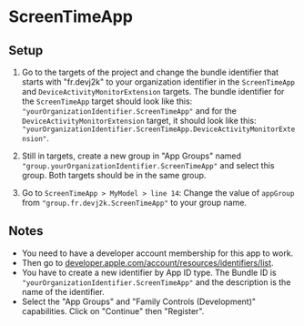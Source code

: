 # ScreenTimeApp

## Setup

1. Go to the targets of the project and change the bundle identifier that starts with "fr.devj2k" to your organization identifier in the `ScreenTimeApp` and `DeviceActivityMonitorExtension` targets. The bundle identifier for the `ScreenTimeApp` target should look like this: `"yourOrganizationIdentifier.ScreenTimeApp"` and for the `DeviceActivityMonitorExtension` target, it should look like this: `"yourOrganizationIdentifier.ScreenTimeApp.DeviceActivityMonitorExtension"`.

2. Still in targets, create a new group in "App Groups" named `"group.yourOrganizationIdentifier.ScreenTimeApp"` and select this group. Both targets should be in the same group.

3. Go to `ScreenTimeApp > MyModel > line 14`: Change the value of `appGroup` from `"group.fr.devj2k.ScreenTimeApp"` to your group name.

## Notes

- You need to have a developer account membership for this app to work.
- Then go to [developer.apple.com/account/resources/identifiers/list](https://developer.apple.com/account/resources/identifiers/list).
- You have to create a new identifier by App ID type. The Bundle ID is `"yourOrganizationIdentifier.ScreenTimeApp"` and the description is the name of the identifier.
- Select the "App Groups" and "Family Controls (Development)" capabilities. Click on "Continue" then "Register".
